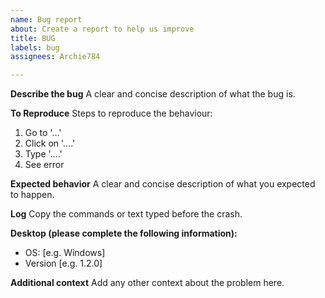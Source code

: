 ```yaml
---
name: Bug report
about: Create a report to help us improve
title: BUG
labels: bug
assignees: Archie784

---
```


**Describe the bug**
A clear and concise description of what the bug is.

**To Reproduce**
Steps to reproduce the behaviour:
1. Go to '...'
2. Click on '....'
3. Type '....'
4. See error

**Expected behavior**
A clear and concise description of what you expected to happen.

**Log**
Copy the commands or text typed before the crash.

**Desktop (please complete the following information):**
 - OS: [e.g. Windows]
 - Version [e.g. 1.2.0]

**Additional context**
Add any other context about the problem here.
